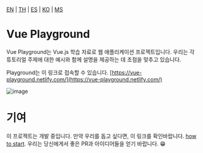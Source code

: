 [EN](README.md) | [TH](README_th.md) | [ES](README_es.md) | [KO](README_ko.md) | [MS](README_ms.md)

# Vue Playground

Vue Playground는 Vue.js 학습 자료로 웹 애플리케이션 프로젝트입니다. 우리는 각 튜토리얼 주제에 대한 예시와 함께 설명을 제공하는 데 초점을 맞추고 있습니다.

Playground는 이 링크로 접속할 수 있습니다. [https://vue-playground.netlify.com/](https://vue-playground.netlify.com/)

![image](https://user-images.githubusercontent.com/6861191/66323656-538d4980-e94e-11e9-879c-f1cf2581cb9f.png)

# 기여

이 프로젝트는 개발 중입니다.
만약 우리를 돕고 싶다면, 이 링크를 확인바랍니다. [how to start](https://github.com/runyasak/vue-playground/blob/master/CONTRIBUTING.md).
우리는 당신에게서 좋은 PR과 아이디어들을 얻기 바랍니다. 😁

